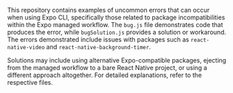 This repository contains examples of uncommon errors that can occur when using Expo CLI, specifically those related to package incompatibilities within the Expo managed workflow.  The `bug.js` file demonstrates code that produces the error, while `bugSolution.js` provides a solution or workaround.  The errors demonstrated include issues with packages such as `react-native-video` and `react-native-background-timer`.

Solutions may include using alternative Expo-compatible packages, ejecting from the managed workflow to a bare React Native project, or using a different approach altogether.  For detailed explanations, refer to the respective files.
